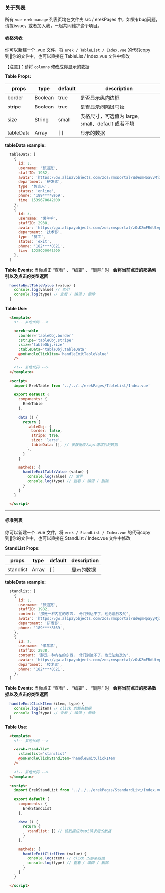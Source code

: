 ### 关于列表
所有 `vue-erek-manage` 列表页均在文件夹 src / erekPages 中，如果有bug问题，请提issue，或者加入我，一起共同维护这个项目。

#### 表格列表
你可以新建一个 .vue 文件，将 `erek / TableList / Index.vue` 的代码copy到你的文件中，也可以直接在 TableList / Index.vue 文件中修改

【注意】：请将 `columns` 修改成你显示的数据

<strong>Table Props: </strong>

props | type | default | description
---|---|---|---
border | Boolean |  true | 是否显示纵向边框
stripe | Boolean | true | 是否显示间隔斑马纹	
size | String | small | 表格尺寸，可选值为 large、small、default 或者不填
tableData | Array | [ ] | 显示的数据

<strong>tableData example: </strong>
```javascript
  tableData: [
    {
      id: 1,
      username: '彭道宽',
      staffID: 1982,
      avatar: 'https://gw.alipayobjects.com/zos/rmsportal/WdGqmHpayyMjiEhcKoVE.png',
      department: '研发部',
      type: '负责人',
      status: 'online',
      phone: '189****8869',
      time: 1539670042000
    },
    {
      id: 2,
      username: '懒羊羊',
      staffID: 2938,
      avatar: 'https://gw.alipayobjects.com/zos/rmsportal/zOsKZmFRdUtvpqCImOVY.png',
      department: '技术部',
      type: '员工',
      status: 'exit',
      phone: '182****8321',
      time: 1539630042000
    },
  ]
```

<strong>Table Events: </strong>
当你点击 “查看” 、 “编辑” 、 “删除” 时，__会将当前点击的那条索引以及点击的类型返回__
```javascript
  handleEmitTableValue (value) {
    console.log(value) // 索引
    console.log(type) // 查看 / 编辑 / 删除
  }
```

<strong>Table Use: </strong>

```html
  <template>
    <!-- 其他代码 -->

    <erek-table 
      :border='tableObj.border'
      :stripe='tableObj.stripe'
      :size='tableObj.size'
      :tableData='tableObj.tableData'
      @onHandleClickItem='handleEmitTableValue'
    />

    <!-- 其他代码 -->
  </template>

  <script>
    import ErekTable from '../../../erekPages/TableList/Index.vue' 
    
    export default {
      components: {
        ErekTable
      },

      data () {
        return {
          tableObj: {
            border: false,
            stripe: true,
            size: 'large',
            tableData: [], // 该数据应为api请求后的数据
          },    
        }  
      }

      methods: {
        handleEmitTableValue (value) {
          console.log(value) // 索引
          console.log(type) // 查看 / 编辑 / 删除
        }
      }
    }

  </script>
```

--------

#### 标准列表
你可以新建一个 .vue 文件，将 `erek / StandList / Index.vue` 的代码copy到你的文件中，也可以直接在 StandList / Index.vue 文件中修改

<strong>StandList Props: </strong>

props | type | default | description
---|---|---|---
standlist | Array | [ ] | 显示的数据

<strong>tableData example: </strong>
```javascript
  standlist: [
    {
      id: 1,
      username: '彭道宽',
      staffID: 1982,
      content: '那是一种内在的东西， 他们到达不了，也无法触及的',
      avatar: 'https://gw.alipayobjects.com/zos/rmsportal/WdGqmHpayyMjiEhcKoVE.png',
      department: '研发部',
      phone: '189****8869',
    },
    {
      id: 2,
      username: '懒羊羊',
      staffID: 2938,
      content: '那是一种内在的东西， 他们到达不了，也无法触及的',
      avatar: 'https://gw.alipayobjects.com/zos/rmsportal/zOsKZmFRdUtvpqCImOVY.png',
      department: '技术部',
      phone: '182****8321',
    },
  ]
```

<strong>Table Events: </strong>
当你点击 “查看” 、 “编辑” 、 “删除” 时，__会将当前点击的那条数据以及点击的类型返回__
```javascript
  handleEmitClickItem (item, type) {
    console.log(item) // click 的那条数据
    console.log(type) // 查看 / 编辑 / 删除
  }
```

<strong>Table Use: </strong>

```html
  <template>
    <!-- 其他代码 -->

    <erek-stand-list
      :standlist='standlist'
      @onHandleClickStandItem='handleEmitClickItem'
    />

    <!-- 其他代码 -->
  </template>

  <script>
    import ErekStandList from '../../../erekPages/StandardList/Index.vue'
    
    export default {
      components: {
        ErekStandList
      },

      data () {
        return {
          standlist: [] // 该数据应为api请求后的数据
        }
      },

      methods: {
        handleEmitClickItem (value) {
          console.log(item) // click 的那条数据
          console.log(type) // 查看 / 编辑 / 删除
        }
      }
    }

  </script>
```
